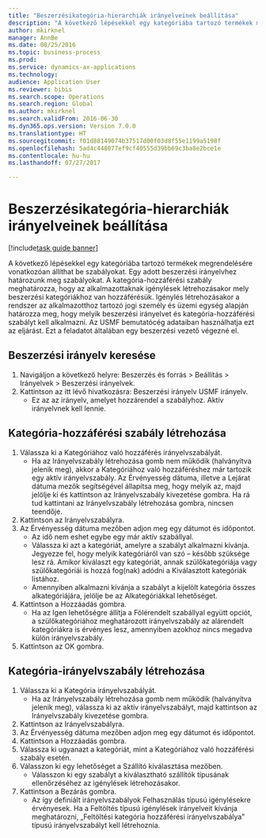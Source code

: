 ```yaml
--- 
title: "Beszerzésikategória-hierarchiák irányelveinek beállítása"
description: "A következő lépésekkel egy kategóriába tartozó termékek megrendelésére vonatkozóan állíthat be szabályokat."
author: mkirknel
manager: AnnBe
ms.date: 08/25/2016
ms.topic: business-process
ms.prod: 
ms.service: dynamics-ax-applications
ms.technology: 
audience: Application User
ms.reviewer: bibis
ms.search.scope: Operations
ms.search.region: Global
ms.author: mkirknel
ms.search.validFrom: 2016-06-30
ms.dyn365.ops.version: Version 7.0.0
ms.translationtype: HT
ms.sourcegitcommit: f01d88149074b37517d00f03d8f55e1199a5198f
ms.openlocfilehash: 5ad4c448077ef9cf40555d39bb69c3ba8e2bce1e
ms.contentlocale: hu-hu
ms.lasthandoff: 07/27/2017

---
```

# <a name="set-up-policies-for-procurement-category-hierarchies"></a>Beszerzésikategória-hierarchiák irányelveinek beállítása

[!include[task guide banner](../../includes/task-guide-banner.md)]

A következő lépésekkel egy kategóriába tartozó termékek megrendelésére vonatkozóan állíthat be szabályokat. Egy adott beszerzési irányelvhez határozunk meg szabályokat. A kategória-hozzáférési szabály meghatározza, hogy az alkalmazottaknak igénylések létrehozásakor mely beszerzési kategóriákhoz van hozzáférésük. Igénylés létrehozásakor a rendszer az alkalmazotthoz tartozó jogi személy és üzemi egység alapján határozza meg, hogy melyik beszerzési irányelvet és kategória-hozzáférési szabályt kell alkalmazni. Az USMF bemutatócég adataiban használhatja ezt az eljárást. Ezt a feladatot általában egy beszerzési vezető végezné el.


## <a name="find-the-procurement-policy"></a>Beszerzési irányelv keresése
1. Navigáljon a következő helyre: Beszerzés és forrás > Beállítás > Irányelvek > Beszerzési irányelvek.
2. Kattintson az itt lévő hivatkozásra: Beszerzési irányelv USMF irányelv.
    * Ez az az irányelv, amelyet hozzárendel a szabályhoz. Aktív irányelvnek kell lennie.  

## <a name="create-a-category-access-rule"></a>Kategória-hozzáférési szabály létrehozása
1. Válassza ki a Kategóriához való hozzáférés irányelvszabályát.
    * Ha az Irányelvszabály létrehozása gomb nem működik (halványítva jelenik meg), akkor a Kategóriához való hozzáféréshez már tartozik egy aktív irányelvszabály. Az Érvényesség dátuma, illetve a Lejárat dátuma mezők segítségével állapítsa meg, hogy melyik az, majd jelölje ki és kattintson az Irányelvszabály kivezetése gombra. Ha rá tud kattintani az Irányelvszabály létrehozása gombra, nincsen teendője.  
2. Kattintson az Irányelvszabályra.
3. Az Érvényesség dátuma mezőben adjon meg egy dátumot és időpontot.
    * Az idő nem eshet egybe egy már aktív szabállyal.  
    * Válassza ki azt a kategóriát, amelyre a szabályt alkalmazni kívánja. Jegyezze fel, hogy melyik kategóriáról van szó – később szüksége lesz rá. Amikor kiválaszt egy kategóriát, annak szülőkategóriája vagy szülőkategóriái is hozzá fog(nak) adódni a Kiválasztott kategóriák listához.  
    * Amennyiben alkalmazni kívánja a szabályt a kijelölt kategória összes alkategóriájára, jelölje be az Alkategóriákkal lehetőséget.  
4. Kattintson a Hozzáadás gombra.
    * Ha az Igen lehetőségre állítja a Fölérendelt szabállyal együtt opciót, a szülőkategóriához meghatározott irányelvszabály az alárendelt kategóriákra is érvényes lesz, amennyiben azokhoz nincs megadva külön irányelvszabály.  
5. Kattintson az OK gombra.

## <a name="create-a-category-policy-rule"></a>Kategória-irányelvszabály létrehozása
1. Válassza ki a Kategória irányelvszabályát.
    * Ha az Irányelvszabály létrehozása gomb nem működik (halványítva jelenik meg), válassza ki az aktív irányelvszabályt, majd kattintson az Irányelvszabály kivezetése gombra.  
2. Kattintson az Irányelvszabályra.
3. Az Érvényesség dátuma mezőben adjon meg egy dátumot és időpontot.
4. Kattintson a Hozzáadás gombra.
5. Válassza ki ugyanazt a kategóriát, mint a Kategóriához való hozzáférési szabály esetén.
6. Válasszon ki egy lehetőséget a Szállító kiválasztása mezőben.
    * Válasszon ki egy szabályt a kiválasztható szállítók típusának ellenőrzéséhez az igénylések létrehozásakor.  
7. Kattintson a Bezárás gombra.
    * Az így definiált irányelvszabályok Felhasználás típusú igénylésekre érvényesek. Ha a Feltöltés típusú igénylések irányelveit kívánja meghatározni, „Feltöltési kategória hozzáférési irányelvszabálya” típusú irányelvszabályt kell létrehoznia.  



